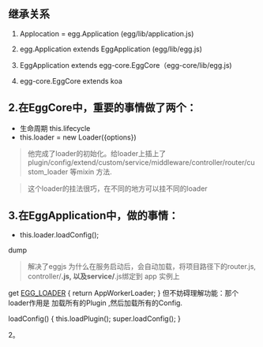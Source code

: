 
## 继承关系

1. Applocation = egg.Application (egg/lib/application.js)

2. egg.Application extends EggApplication (egg/lib/egg.js)

3. EggApplication extends egg-core.EggCore（egg-core/lib/egg.js)

4. egg-core.EggCore extends koa

## 2.在EggCore中，重要的事情做了两个：

+ 生命周期 this.lifecycle
+ this.loader = new Loader({options})

> 他完成了loader的初始化。给loader上插上了 plugin/config/extend/custom/service/middleware/controller/router/custom_loader 等mixin 方法.

> 这个loader的挂法很巧，在不同的地方可以挂不同的loader

## 3.在EggApplication中，做的事情：

+ this.loader.loadConfig();

dump

> 解决了eggjs 为什么在服务启动后，会自动加载，将项目路径下的router.js, controller/**.js, 以及service/**.js绑定到 app 实例上



get [EGG_LOADER]() {
  return AppWorkerLoader;
}
但不妨碍理解功能：那个loader作用是 加载所有的Plugin ,然后加载所有的Config.

  loadConfig() {
    this.loadPlugin();
    super.loadConfig();
  }


2。


